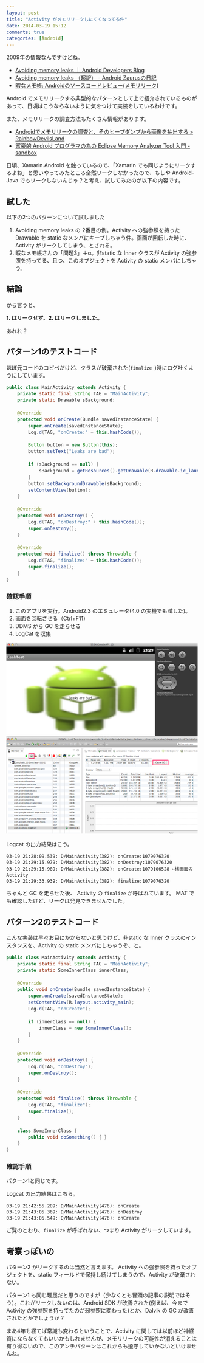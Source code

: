 ```yaml
---
layout: post
title: "Activity がメモリリークしにくくなってる件"
date: 2014-03-19 15:12
comments: true
categories: [Android]
---
```

2009年の情報なんですけどね。
<!--more-->
* [Avoiding memory leaks ｜ Android Developers Blog](http://android-developers.blogspot.jp/2009/01/avoiding-memory-leaks.html)
* [Avoiding memory leaks （超訳） - Android Zaurusの日記](http://d.hatena.ne.jp/androidzaurus/20090121/1232519066)
* [暇なメモ帳: Androidのソースコードレビュー(メモリリーク)](http://tomokey.blogspot.jp/2011/05/android.html)

Android でメモリリークする典型的なパターンとして上で紹介されているものがあって、日頃はこうならないように気をつけて実装をしているわけです。

また、メモリリークの調査方法もたくさん情報があります。

* [Androidでメモリリークの調査と、そのヒープダンプから画像を抽出する » RainbowDevilsLand](http://rainbowdevil.jp/?p=1187)
* [富豪的 Android プログラマの為の Eclipse Memory Analyzer Tool 入門 - sandbox](http://tlync.hateblo.jp/entry/20111220/1324372308)

日頃、Xamarin.Android を触っているので、「Xamarin でも同じようにリークするよね」と思いやってみたところ全然リークしなかったので、もしや Android-Java でもリークしないんじゃ？と考え、試してみたのが以下の内容です。

## 試した

以下の2つのパターンについて試しました

1. Avoiding memory leaks の 2番目の例。Activity への強参照を持った Drawable を static なメンバにキープしちゃう件。画面が回転した時に、Activity がリークしてしまう、とされる。
2. 暇なメモ帳さんの「問題3」＋α。非static な Inner クラスが Activity の強参照を持ってる、且つ、このオブジェクトを Activity の static メンバにしちゃう。

## 結論

から言うと、

**1. はリークせず、2. はリークしました。**

あれれ？

## パターン1のテストコード

ほぼ元コードのコピペだけど、クラスが破棄された(``finalize ``)時にログ吐くようにしています。

```java
public class MainActivity extends Activity {
    private static final String TAG = "MainActivity";
    private static Drawable sBackground;
    
	@Override
    protected void onCreate(Bundle savedInstanceState) {
        super.onCreate(savedInstanceState);
		Log.d(TAG, "onCreate:" + this.hashCode());
		
        Button button = new Button(this);
        button.setText("Leaks are bad");
        
        if (sBackground == null) {
            sBackground = getResources().getDrawable(R.drawable.ic_launcher);
        }
        button.setBackgroundDrawable(sBackground);
        setContentView(button);
    }
	
    @Override
    protected void onDestroy() {
    	Log.d(TAG, "onDestroy:" + this.hashCode());
    	super.onDestroy();
    }
    
    @Override
    protected void finalize() throws Throwable {
    	Log.d(TAG, "finalize:" + this.hashCode());
    	super.finalize();
    }
}
```

### 確認手順

1. このアプリを実行。Android2.3 のエミュレータ(4.0 の実機でも試した)。
2. 画面を回転させる（Ctrl+F11）
3. DDMS から GC を走らせる
4. LogCat を収集

![](/assets/images/posts/improve_activity_leaks_02.png)
![](/assets/images/posts/improve_activity_leaks_03.png)

Logcat の出力結果はこう。

```
03-19 21:28:09.539: D/MainActivity(382): onCreate:1079076320
03-19 21:29:15.979: D/MainActivity(382): onDestroy:1079076320
03-19 21:29:15.989: D/MainActivity(382): onCreate:1079106528 ←横画面のActivity
03-19 21:29:33.939: D/MainActivity(382): finalize:1079076320
```

ちゃんと GC を走らせた後、 Activity の ``finalize`` が呼ばれています。
MAT でも確認したけど、リークは発見できませんでした。

## パターン2のテストコード

こんな実装は早々お目にかからないと思うけど、非static な Inner クラスのインスタンスを、Activity の static メンバにしちゃうぞ、と。

```java
public class MainActivity extends Activity {
    private static final String TAG = "MainActivity";
	private static SomeInnerClass innerClass;

    @Override
    public void onCreate(Bundle savedInstanceState) {
        super.onCreate(savedInstanceState);
        setContentView(R.layout.activity_main);
        Log.d(TAG, "onCreate");
        
        if (innerClass == null) {
            innerClass = new SomeInnerClass();
        }
    }
    
    @Override
    protected void onDestroy() {
    	Log.d(TAG, "onDestroy");
    	super.onDestroy();
    }
    
    @Override
    protected void finalize() throws Throwable {
    	Log.d(TAG, "finalize");
    	super.finalize();
    }

    class SomeInnerClass {
        public void doSomething() { }
    }
}
```

### 確認手順

パターン1と同じです。

Logcat の出力結果はこちら。

```
03-19 21:42:55.289: D/MainActivity(476): onCreate
03-19 21:43:05.369: D/MainActivity(476): onDestroy
03-19 21:43:05.549: D/MainActivity(476): onCreate
```

ご覧のとおり、``finalize`` が呼ばれない、つまり Activity がリークしています。

## 考察っぽいの

パターン2 がリークするのは当然と言えます。
Activity への強参照を持ったオブジェクトを、static フィールドで保持し続けてしまうので、Activity が破棄されない。

パターン1 も同じ理屈だと思うのですが（少なくとも冒頭の記事の説明ではそう）。これがリークしないのは、Android SDK が改善された(例えば、今まで Activity の強参照を持ってたのが弱参照に変わった)とか、Dalvik の GC が改善されたとかでしょうか？

まあ4年も経てば常識も変わるということで、Activity に関しては以前ほど神経質にならなくてもいいかもしれませんが、メモリリークの可能性が消えることは有り得ないので、このアンチパターンはこれからも遵守していかないといけませんね。


